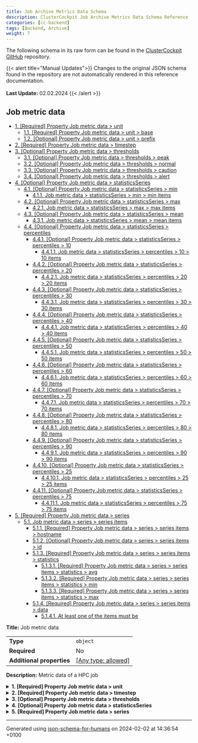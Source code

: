 ```yaml
---
title: Job Archive Metrics Data Schema
description: ClusterCockpit Job Archive Metrics Data Schema Reference
categories: [cc-backend]
tags: [Backend, Archive]
weight: 7
---
```


The following schema in its raw form can be found in the [ClusterCockpit GitHub](https://github.com/ClusterCockpit/cc-backend/tree/master/pkg/schema/schemas) repository.

{{< alert title="Manual Updates">}}
  Changes to the original JSON schema found in the repository are not automatically rendered in this reference documentation.</br></br>
  **Last Update:** 02.02.2024
{{< /alert >}}

## Job metric data

- [1. [Required] Property Job metric data > unit](#unit)
  - [1.1. [Required] Property Job metric data > unit > base](#unit_base)
  - [1.2. [Optional] Property Job metric data > unit > prefix](#unit_prefix)
- [2. [Required] Property Job metric data > timestep](#timestep)
- [3. [Optional] Property Job metric data > thresholds](#thresholds)
  - [3.1. [Optional] Property Job metric data > thresholds > peak](#thresholds_peak)
  - [3.2. [Optional] Property Job metric data > thresholds > normal](#thresholds_normal)
  - [3.3. [Optional] Property Job metric data > thresholds > caution](#thresholds_caution)
  - [3.4. [Optional] Property Job metric data > thresholds > alert](#thresholds_alert)
- [4. [Optional] Property Job metric data > statisticsSeries](#statisticsSeries)
  - [4.1. [Optional] Property Job metric data > statisticsSeries > min](#statisticsSeries_min)
    - [4.1.1. Job metric data > statisticsSeries > min > min items](#autogenerated_heading_2)
  - [4.2. [Optional] Property Job metric data > statisticsSeries > max](#statisticsSeries_max)
    - [4.2.1. Job metric data > statisticsSeries > max > max items](#autogenerated_heading_3)
  - [4.3. [Optional] Property Job metric data > statisticsSeries > mean](#statisticsSeries_mean)
    - [4.3.1. Job metric data > statisticsSeries > mean > mean items](#autogenerated_heading_4)
  - [4.4. [Optional] Property Job metric data > statisticsSeries > percentiles](#statisticsSeries_percentiles)
    - [4.4.1. [Optional] Property Job metric data > statisticsSeries > percentiles > 10](#statisticsSeries_percentiles_10)
      - [4.4.1.1. Job metric data > statisticsSeries > percentiles > 10 > 10 items](#autogenerated_heading_5)
    - [4.4.2. [Optional] Property Job metric data > statisticsSeries > percentiles > 20](#statisticsSeries_percentiles_20)
      - [4.4.2.1. Job metric data > statisticsSeries > percentiles > 20 > 20 items](#autogenerated_heading_6)
    - [4.4.3. [Optional] Property Job metric data > statisticsSeries > percentiles > 30](#statisticsSeries_percentiles_30)
      - [4.4.3.1. Job metric data > statisticsSeries > percentiles > 30 > 30 items](#autogenerated_heading_7)
    - [4.4.4. [Optional] Property Job metric data > statisticsSeries > percentiles > 40](#statisticsSeries_percentiles_40)
      - [4.4.4.1. Job metric data > statisticsSeries > percentiles > 40 > 40 items](#autogenerated_heading_8)
    - [4.4.5. [Optional] Property Job metric data > statisticsSeries > percentiles > 50](#statisticsSeries_percentiles_50)
      - [4.4.5.1. Job metric data > statisticsSeries > percentiles > 50 > 50 items](#autogenerated_heading_9)
    - [4.4.6. [Optional] Property Job metric data > statisticsSeries > percentiles > 60](#statisticsSeries_percentiles_60)
      - [4.4.6.1. Job metric data > statisticsSeries > percentiles > 60 > 60 items](#autogenerated_heading_10)
    - [4.4.7. [Optional] Property Job metric data > statisticsSeries > percentiles > 70](#statisticsSeries_percentiles_70)
      - [4.4.7.1. Job metric data > statisticsSeries > percentiles > 70 > 70 items](#autogenerated_heading_11)
    - [4.4.8. [Optional] Property Job metric data > statisticsSeries > percentiles > 80](#statisticsSeries_percentiles_80)
      - [4.4.8.1. Job metric data > statisticsSeries > percentiles > 80 > 80 items](#autogenerated_heading_12)
    - [4.4.9. [Optional] Property Job metric data > statisticsSeries > percentiles > 90](#statisticsSeries_percentiles_90)
      - [4.4.9.1. Job metric data > statisticsSeries > percentiles > 90 > 90 items](#autogenerated_heading_13)
    - [4.4.10. [Optional] Property Job metric data > statisticsSeries > percentiles > 25](#statisticsSeries_percentiles_25)
      - [4.4.10.1. Job metric data > statisticsSeries > percentiles > 25 > 25 items](#autogenerated_heading_14)
    - [4.4.11. [Optional] Property Job metric data > statisticsSeries > percentiles > 75](#statisticsSeries_percentiles_75)
      - [4.4.11.1. Job metric data > statisticsSeries > percentiles > 75 > 75 items](#autogenerated_heading_15)
- [5. [Required] Property Job metric data > series](#series)
  - [5.1. Job metric data > series > series items](#autogenerated_heading_16)
    - [5.1.1. [Required] Property Job metric data > series > series items > hostname](#series_items_hostname)
    - [5.1.2. [Optional] Property Job metric data > series > series items > id](#series_items_id)
    - [5.1.3. [Required] Property Job metric data > series > series items > statistics](#series_items_statistics)
      - [5.1.3.1. [Required] Property Job metric data > series > series items > statistics > avg](#series_items_statistics_avg)
      - [5.1.3.2. [Required] Property Job metric data > series > series items > statistics > min](#series_items_statistics_min)
      - [5.1.3.3. [Required] Property Job metric data > series > series items > statistics > max](#series_items_statistics_max)
    - [5.1.4. [Required] Property Job metric data > series > series items > data](#series_items_data)
      - [5.1.4.1. At least one of the items must be](#autogenerated_heading_17)

**Title:** Job metric data

|                           |                                                                           |
| ------------------------- | ------------------------------------------------------------------------- |
| **Type**                  | `object`                                                                  |
| **Required**              | No                                                                        |
| **Additional properties** | [[Any type: allowed]](# "Additional Properties of any type are allowed.") |

**Description:** Metric data of a HPC job

<details>
<summary>
<strong> <a name="unit"></a>1. [Required] Property Job metric data > unit</strong>  

</summary>
<blockquote>

|                           |                                                                           |
| ------------------------- | ------------------------------------------------------------------------- |
| **Type**                  | `object`                                                                  |
| **Required**              | Yes                                                                       |
| **Additional properties** | [[Any type: allowed]](# "Additional Properties of any type are allowed.") |
| **Defined in**            | unit.schema.json                                                          |

**Description:** Metric unit

<details>
<summary>
<strong> <a name="unit_base"></a>1.1. [Required] Property Job metric data > unit > base</strong>  

</summary>
<blockquote>

|              |                    |
| ------------ | ------------------ |
| **Type**     | `enum (of string)` |
| **Required** | Yes                |

**Description:** Metric base unit

Must be one of:
* "B"
* "F"
* "B/s"
* "F/s"
* "CPI"
* "IPC"
* "Hz"
* "W"
* "°C"
* ""

</blockquote>
</details>

<details>
<summary>
<strong> <a name="unit_prefix"></a>1.2. [Optional] Property Job metric data > unit > prefix</strong>  

</summary>
<blockquote>

|              |                    |
| ------------ | ------------------ |
| **Type**     | `enum (of string)` |
| **Required** | No                 |

**Description:** Unit prefix

Must be one of:
* "K"
* "M"
* "G"
* "T"
* "P"
* "E"

</blockquote>
</details>

</blockquote>
</details>

<details>
<summary>
<strong> <a name="timestep"></a>2. [Required] Property Job metric data > timestep</strong>  

</summary>
<blockquote>

|              |           |
| ------------ | --------- |
| **Type**     | `integer` |
| **Required** | Yes       |

**Description:** Measurement interval in seconds

</blockquote>
</details>

<details>
<summary>
<strong> <a name="thresholds"></a>3. [Optional] Property Job metric data > thresholds</strong>  

</summary>
<blockquote>

|                           |                                                                           |
| ------------------------- | ------------------------------------------------------------------------- |
| **Type**                  | `object`                                                                  |
| **Required**              | No                                                                        |
| **Additional properties** | [[Any type: allowed]](# "Additional Properties of any type are allowed.") |

**Description:** Metric thresholds for specific system

<details>
<summary>
<strong> <a name="thresholds_peak"></a>3.1. [Optional] Property Job metric data > thresholds > peak</strong>  

</summary>
<blockquote>

|              |          |
| ------------ | -------- |
| **Type**     | `number` |
| **Required** | No       |

</blockquote>
</details>

<details>
<summary>
<strong> <a name="thresholds_normal"></a>3.2. [Optional] Property Job metric data > thresholds > normal</strong>  

</summary>
<blockquote>

|              |          |
| ------------ | -------- |
| **Type**     | `number` |
| **Required** | No       |

</blockquote>
</details>

<details>
<summary>
<strong> <a name="thresholds_caution"></a>3.3. [Optional] Property Job metric data > thresholds > caution</strong>  

</summary>
<blockquote>

|              |          |
| ------------ | -------- |
| **Type**     | `number` |
| **Required** | No       |

</blockquote>
</details>

<details>
<summary>
<strong> <a name="thresholds_alert"></a>3.4. [Optional] Property Job metric data > thresholds > alert</strong>  

</summary>
<blockquote>

|              |          |
| ------------ | -------- |
| **Type**     | `number` |
| **Required** | No       |

</blockquote>
</details>

</blockquote>
</details>

<details>
<summary>
<strong> <a name="statisticsSeries"></a>4. [Optional] Property Job metric data > statisticsSeries</strong>  

</summary>
<blockquote>

|                           |                                                                           |
| ------------------------- | ------------------------------------------------------------------------- |
| **Type**                  | `object`                                                                  |
| **Required**              | No                                                                        |
| **Additional properties** | [[Any type: allowed]](# "Additional Properties of any type are allowed.") |

**Description:** Statistics series across topology

<details>
<summary>
<strong> <a name="statisticsSeries_min"></a>4.1. [Optional] Property Job metric data > statisticsSeries > min</strong>  

</summary>
<blockquote>

|              |                   |
| ------------ | ----------------- |
| **Type**     | `array of number` |
| **Required** | No                |

|                      | Array restrictions |
| -------------------- | ------------------ |
| **Min items**        | 3                  |
| **Max items**        | N/A                |
| **Items unicity**    | False              |
| **Additional items** | False              |
| **Tuple validation** | See below          |

| Each item of this array must be          | Description |
| ---------------------------------------- | ----------- |
| [min items](#statisticsSeries_min_items) | -           |

#### <a name="autogenerated_heading_2"></a>4.1.1. Job metric data > statisticsSeries > min > min items

|              |          |
| ------------ | -------- |
| **Type**     | `number` |
| **Required** | No       |

| Restrictions |        |
| ------------ | ------ |
| **Minimum**  | &ge; 0 |

</blockquote>
</details>

<details>
<summary>
<strong> <a name="statisticsSeries_max"></a>4.2. [Optional] Property Job metric data > statisticsSeries > max</strong>  

</summary>
<blockquote>

|              |                   |
| ------------ | ----------------- |
| **Type**     | `array of number` |
| **Required** | No                |

|                      | Array restrictions |
| -------------------- | ------------------ |
| **Min items**        | 3                  |
| **Max items**        | N/A                |
| **Items unicity**    | False              |
| **Additional items** | False              |
| **Tuple validation** | See below          |

| Each item of this array must be          | Description |
| ---------------------------------------- | ----------- |
| [max items](#statisticsSeries_max_items) | -           |

#### <a name="autogenerated_heading_3"></a>4.2.1. Job metric data > statisticsSeries > max > max items

|              |          |
| ------------ | -------- |
| **Type**     | `number` |
| **Required** | No       |

| Restrictions |        |
| ------------ | ------ |
| **Minimum**  | &ge; 0 |

</blockquote>
</details>

<details>
<summary>
<strong> <a name="statisticsSeries_mean"></a>4.3. [Optional] Property Job metric data > statisticsSeries > mean</strong>  

</summary>
<blockquote>

|              |                   |
| ------------ | ----------------- |
| **Type**     | `array of number` |
| **Required** | No                |

|                      | Array restrictions |
| -------------------- | ------------------ |
| **Min items**        | 3                  |
| **Max items**        | N/A                |
| **Items unicity**    | False              |
| **Additional items** | False              |
| **Tuple validation** | See below          |

| Each item of this array must be            | Description |
| ------------------------------------------ | ----------- |
| [mean items](#statisticsSeries_mean_items) | -           |

#### <a name="autogenerated_heading_4"></a>4.3.1. Job metric data > statisticsSeries > mean > mean items

|              |          |
| ------------ | -------- |
| **Type**     | `number` |
| **Required** | No       |

| Restrictions |        |
| ------------ | ------ |
| **Minimum**  | &ge; 0 |

</blockquote>
</details>

<details>
<summary>
<strong> <a name="statisticsSeries_percentiles"></a>4.4. [Optional] Property Job metric data > statisticsSeries > percentiles</strong>  

</summary>
<blockquote>

|                           |                                                                           |
| ------------------------- | ------------------------------------------------------------------------- |
| **Type**                  | `object`                                                                  |
| **Required**              | No                                                                        |
| **Additional properties** | [[Any type: allowed]](# "Additional Properties of any type are allowed.") |

<details>
<summary>
<strong> <a name="statisticsSeries_percentiles_10"></a>4.4.1. [Optional] Property Job metric data > statisticsSeries > percentiles > 10</strong>  

</summary>
<blockquote>

|              |                   |
| ------------ | ----------------- |
| **Type**     | `array of number` |
| **Required** | No                |

|                      | Array restrictions |
| -------------------- | ------------------ |
| **Min items**        | 3                  |
| **Max items**        | N/A                |
| **Items unicity**    | False              |
| **Additional items** | False              |
| **Tuple validation** | See below          |

| Each item of this array must be                    | Description |
| -------------------------------------------------- | ----------- |
| [10 items](#statisticsSeries_percentiles_10_items) | -           |

##### <a name="autogenerated_heading_5"></a>4.4.1.1. Job metric data > statisticsSeries > percentiles > 10 > 10 items

|              |          |
| ------------ | -------- |
| **Type**     | `number` |
| **Required** | No       |

| Restrictions |        |
| ------------ | ------ |
| **Minimum**  | &ge; 0 |

</blockquote>
</details>

<details>
<summary>
<strong> <a name="statisticsSeries_percentiles_20"></a>4.4.2. [Optional] Property Job metric data > statisticsSeries > percentiles > 20</strong>  

</summary>
<blockquote>

|              |                   |
| ------------ | ----------------- |
| **Type**     | `array of number` |
| **Required** | No                |

|                      | Array restrictions |
| -------------------- | ------------------ |
| **Min items**        | 3                  |
| **Max items**        | N/A                |
| **Items unicity**    | False              |
| **Additional items** | False              |
| **Tuple validation** | See below          |

| Each item of this array must be                    | Description |
| -------------------------------------------------- | ----------- |
| [20 items](#statisticsSeries_percentiles_20_items) | -           |

##### <a name="autogenerated_heading_6"></a>4.4.2.1. Job metric data > statisticsSeries > percentiles > 20 > 20 items

|              |          |
| ------------ | -------- |
| **Type**     | `number` |
| **Required** | No       |

| Restrictions |        |
| ------------ | ------ |
| **Minimum**  | &ge; 0 |

</blockquote>
</details>

<details>
<summary>
<strong> <a name="statisticsSeries_percentiles_30"></a>4.4.3. [Optional] Property Job metric data > statisticsSeries > percentiles > 30</strong>  

</summary>
<blockquote>

|              |                   |
| ------------ | ----------------- |
| **Type**     | `array of number` |
| **Required** | No                |

|                      | Array restrictions |
| -------------------- | ------------------ |
| **Min items**        | 3                  |
| **Max items**        | N/A                |
| **Items unicity**    | False              |
| **Additional items** | False              |
| **Tuple validation** | See below          |

| Each item of this array must be                    | Description |
| -------------------------------------------------- | ----------- |
| [30 items](#statisticsSeries_percentiles_30_items) | -           |

##### <a name="autogenerated_heading_7"></a>4.4.3.1. Job metric data > statisticsSeries > percentiles > 30 > 30 items

|              |          |
| ------------ | -------- |
| **Type**     | `number` |
| **Required** | No       |

| Restrictions |        |
| ------------ | ------ |
| **Minimum**  | &ge; 0 |

</blockquote>
</details>

<details>
<summary>
<strong> <a name="statisticsSeries_percentiles_40"></a>4.4.4. [Optional] Property Job metric data > statisticsSeries > percentiles > 40</strong>  

</summary>
<blockquote>

|              |                   |
| ------------ | ----------------- |
| **Type**     | `array of number` |
| **Required** | No                |

|                      | Array restrictions |
| -------------------- | ------------------ |
| **Min items**        | 3                  |
| **Max items**        | N/A                |
| **Items unicity**    | False              |
| **Additional items** | False              |
| **Tuple validation** | See below          |

| Each item of this array must be                    | Description |
| -------------------------------------------------- | ----------- |
| [40 items](#statisticsSeries_percentiles_40_items) | -           |

##### <a name="autogenerated_heading_8"></a>4.4.4.1. Job metric data > statisticsSeries > percentiles > 40 > 40 items

|              |          |
| ------------ | -------- |
| **Type**     | `number` |
| **Required** | No       |

| Restrictions |        |
| ------------ | ------ |
| **Minimum**  | &ge; 0 |

</blockquote>
</details>

<details>
<summary>
<strong> <a name="statisticsSeries_percentiles_50"></a>4.4.5. [Optional] Property Job metric data > statisticsSeries > percentiles > 50</strong>  

</summary>
<blockquote>

|              |                   |
| ------------ | ----------------- |
| **Type**     | `array of number` |
| **Required** | No                |

|                      | Array restrictions |
| -------------------- | ------------------ |
| **Min items**        | 3                  |
| **Max items**        | N/A                |
| **Items unicity**    | False              |
| **Additional items** | False              |
| **Tuple validation** | See below          |

| Each item of this array must be                    | Description |
| -------------------------------------------------- | ----------- |
| [50 items](#statisticsSeries_percentiles_50_items) | -           |

##### <a name="autogenerated_heading_9"></a>4.4.5.1. Job metric data > statisticsSeries > percentiles > 50 > 50 items

|              |          |
| ------------ | -------- |
| **Type**     | `number` |
| **Required** | No       |

| Restrictions |        |
| ------------ | ------ |
| **Minimum**  | &ge; 0 |

</blockquote>
</details>

<details>
<summary>
<strong> <a name="statisticsSeries_percentiles_60"></a>4.4.6. [Optional] Property Job metric data > statisticsSeries > percentiles > 60</strong>  

</summary>
<blockquote>

|              |                   |
| ------------ | ----------------- |
| **Type**     | `array of number` |
| **Required** | No                |

|                      | Array restrictions |
| -------------------- | ------------------ |
| **Min items**        | 3                  |
| **Max items**        | N/A                |
| **Items unicity**    | False              |
| **Additional items** | False              |
| **Tuple validation** | See below          |

| Each item of this array must be                    | Description |
| -------------------------------------------------- | ----------- |
| [60 items](#statisticsSeries_percentiles_60_items) | -           |

##### <a name="autogenerated_heading_10"></a>4.4.6.1. Job metric data > statisticsSeries > percentiles > 60 > 60 items

|              |          |
| ------------ | -------- |
| **Type**     | `number` |
| **Required** | No       |

| Restrictions |        |
| ------------ | ------ |
| **Minimum**  | &ge; 0 |

</blockquote>
</details>

<details>
<summary>
<strong> <a name="statisticsSeries_percentiles_70"></a>4.4.7. [Optional] Property Job metric data > statisticsSeries > percentiles > 70</strong>  

</summary>
<blockquote>

|              |                   |
| ------------ | ----------------- |
| **Type**     | `array of number` |
| **Required** | No                |

|                      | Array restrictions |
| -------------------- | ------------------ |
| **Min items**        | 3                  |
| **Max items**        | N/A                |
| **Items unicity**    | False              |
| **Additional items** | False              |
| **Tuple validation** | See below          |

| Each item of this array must be                    | Description |
| -------------------------------------------------- | ----------- |
| [70 items](#statisticsSeries_percentiles_70_items) | -           |

##### <a name="autogenerated_heading_11"></a>4.4.7.1. Job metric data > statisticsSeries > percentiles > 70 > 70 items

|              |          |
| ------------ | -------- |
| **Type**     | `number` |
| **Required** | No       |

| Restrictions |        |
| ------------ | ------ |
| **Minimum**  | &ge; 0 |

</blockquote>
</details>

<details>
<summary>
<strong> <a name="statisticsSeries_percentiles_80"></a>4.4.8. [Optional] Property Job metric data > statisticsSeries > percentiles > 80</strong>  

</summary>
<blockquote>

|              |                   |
| ------------ | ----------------- |
| **Type**     | `array of number` |
| **Required** | No                |

|                      | Array restrictions |
| -------------------- | ------------------ |
| **Min items**        | 3                  |
| **Max items**        | N/A                |
| **Items unicity**    | False              |
| **Additional items** | False              |
| **Tuple validation** | See below          |

| Each item of this array must be                    | Description |
| -------------------------------------------------- | ----------- |
| [80 items](#statisticsSeries_percentiles_80_items) | -           |

##### <a name="autogenerated_heading_12"></a>4.4.8.1. Job metric data > statisticsSeries > percentiles > 80 > 80 items

|              |          |
| ------------ | -------- |
| **Type**     | `number` |
| **Required** | No       |

| Restrictions |        |
| ------------ | ------ |
| **Minimum**  | &ge; 0 |

</blockquote>
</details>

<details>
<summary>
<strong> <a name="statisticsSeries_percentiles_90"></a>4.4.9. [Optional] Property Job metric data > statisticsSeries > percentiles > 90</strong>  

</summary>
<blockquote>

|              |                   |
| ------------ | ----------------- |
| **Type**     | `array of number` |
| **Required** | No                |

|                      | Array restrictions |
| -------------------- | ------------------ |
| **Min items**        | 3                  |
| **Max items**        | N/A                |
| **Items unicity**    | False              |
| **Additional items** | False              |
| **Tuple validation** | See below          |

| Each item of this array must be                    | Description |
| -------------------------------------------------- | ----------- |
| [90 items](#statisticsSeries_percentiles_90_items) | -           |

##### <a name="autogenerated_heading_13"></a>4.4.9.1. Job metric data > statisticsSeries > percentiles > 90 > 90 items

|              |          |
| ------------ | -------- |
| **Type**     | `number` |
| **Required** | No       |

| Restrictions |        |
| ------------ | ------ |
| **Minimum**  | &ge; 0 |

</blockquote>
</details>

<details>
<summary>
<strong> <a name="statisticsSeries_percentiles_25"></a>4.4.10. [Optional] Property Job metric data > statisticsSeries > percentiles > 25</strong>  

</summary>
<blockquote>

|              |                   |
| ------------ | ----------------- |
| **Type**     | `array of number` |
| **Required** | No                |

|                      | Array restrictions |
| -------------------- | ------------------ |
| **Min items**        | 3                  |
| **Max items**        | N/A                |
| **Items unicity**    | False              |
| **Additional items** | False              |
| **Tuple validation** | See below          |

| Each item of this array must be                    | Description |
| -------------------------------------------------- | ----------- |
| [25 items](#statisticsSeries_percentiles_25_items) | -           |

##### <a name="autogenerated_heading_14"></a>4.4.10.1. Job metric data > statisticsSeries > percentiles > 25 > 25 items

|              |          |
| ------------ | -------- |
| **Type**     | `number` |
| **Required** | No       |

| Restrictions |        |
| ------------ | ------ |
| **Minimum**  | &ge; 0 |

</blockquote>
</details>

<details>
<summary>
<strong> <a name="statisticsSeries_percentiles_75"></a>4.4.11. [Optional] Property Job metric data > statisticsSeries > percentiles > 75</strong>  

</summary>
<blockquote>

|              |                   |
| ------------ | ----------------- |
| **Type**     | `array of number` |
| **Required** | No                |

|                      | Array restrictions |
| -------------------- | ------------------ |
| **Min items**        | 3                  |
| **Max items**        | N/A                |
| **Items unicity**    | False              |
| **Additional items** | False              |
| **Tuple validation** | See below          |

| Each item of this array must be                    | Description |
| -------------------------------------------------- | ----------- |
| [75 items](#statisticsSeries_percentiles_75_items) | -           |

##### <a name="autogenerated_heading_15"></a>4.4.11.1. Job metric data > statisticsSeries > percentiles > 75 > 75 items

|              |          |
| ------------ | -------- |
| **Type**     | `number` |
| **Required** | No       |

| Restrictions |        |
| ------------ | ------ |
| **Minimum**  | &ge; 0 |

</blockquote>
</details>

</blockquote>
</details>

</blockquote>
</details>

<details>
<summary>
<strong> <a name="series"></a>5. [Required] Property Job metric data > series</strong>  

</summary>
<blockquote>

|              |                   |
| ------------ | ----------------- |
| **Type**     | `array of object` |
| **Required** | Yes               |

|                      | Array restrictions |
| -------------------- | ------------------ |
| **Min items**        | N/A                |
| **Max items**        | N/A                |
| **Items unicity**    | False              |
| **Additional items** | False              |
| **Tuple validation** | See below          |

| Each item of this array must be | Description |
| ------------------------------- | ----------- |
| [series items](#series_items)   | -           |

### <a name="autogenerated_heading_16"></a>5.1. Job metric data > series > series items

|                           |                                                                           |
| ------------------------- | ------------------------------------------------------------------------- |
| **Type**                  | `object`                                                                  |
| **Required**              | No                                                                        |
| **Additional properties** | [[Any type: allowed]](# "Additional Properties of any type are allowed.") |

<details>
<summary>
<strong> <a name="series_items_hostname"></a>5.1.1. [Required] Property Job metric data > series > series items > hostname</strong>  

</summary>
<blockquote>

|              |          |
| ------------ | -------- |
| **Type**     | `string` |
| **Required** | Yes      |

</blockquote>
</details>

<details>
<summary>
<strong> <a name="series_items_id"></a>5.1.2. [Optional] Property Job metric data > series > series items > id</strong>  

</summary>
<blockquote>

|              |          |
| ------------ | -------- |
| **Type**     | `string` |
| **Required** | No       |

</blockquote>
</details>

<details>
<summary>
<strong> <a name="series_items_statistics"></a>5.1.3. [Required] Property Job metric data > series > series items > statistics</strong>  

</summary>
<blockquote>

|                           |                                                                           |
| ------------------------- | ------------------------------------------------------------------------- |
| **Type**                  | `object`                                                                  |
| **Required**              | Yes                                                                       |
| **Additional properties** | [[Any type: allowed]](# "Additional Properties of any type are allowed.") |

**Description:** Statistics across time dimension

<details>
<summary>
<strong> <a name="series_items_statistics_avg"></a>5.1.3.1. [Required] Property Job metric data > series > series items > statistics > avg</strong>  

</summary>
<blockquote>

|              |          |
| ------------ | -------- |
| **Type**     | `number` |
| **Required** | Yes      |

**Description:** Series average

| Restrictions |        |
| ------------ | ------ |
| **Minimum**  | &ge; 0 |

</blockquote>
</details>

<details>
<summary>
<strong> <a name="series_items_statistics_min"></a>5.1.3.2. [Required] Property Job metric data > series > series items > statistics > min</strong>  

</summary>
<blockquote>

|              |          |
| ------------ | -------- |
| **Type**     | `number` |
| **Required** | Yes      |

**Description:** Series minimum

| Restrictions |        |
| ------------ | ------ |
| **Minimum**  | &ge; 0 |

</blockquote>
</details>

<details>
<summary>
<strong> <a name="series_items_statistics_max"></a>5.1.3.3. [Required] Property Job metric data > series > series items > statistics > max</strong>  

</summary>
<blockquote>

|              |          |
| ------------ | -------- |
| **Type**     | `number` |
| **Required** | Yes      |

**Description:** Series maximum

| Restrictions |        |
| ------------ | ------ |
| **Minimum**  | &ge; 0 |

</blockquote>
</details>

</blockquote>
</details>

<details>
<summary>
<strong> <a name="series_items_data"></a>5.1.4. [Required] Property Job metric data > series > series items > data</strong>  

</summary>
<blockquote>

|              |         |
| ------------ | ------- |
| **Type**     | `array` |
| **Required** | Yes     |

|                      | Array restrictions |
| -------------------- | ------------------ |
| **Min items**        | 1                  |
| **Max items**        | N/A                |
| **Items unicity**    | False              |
| **Additional items** | False              |
| **Tuple validation** | See below          |

##### <a name="autogenerated_heading_17"></a>5.1.4.1. At least one of the items must be

|              |          |
| ------------ | -------- |
| **Type**     | `number` |
| **Required** | No       |

| Restrictions |        |
| ------------ | ------ |
| **Minimum**  | &ge; 0 |

</blockquote>
</details>

</blockquote>
</details>

----------------------------------------------------------------------------------------------------------------------------
Generated using [json-schema-for-humans](https://github.com/coveooss/json-schema-for-humans) on 2024-02-02 at 14:36:54 +0100